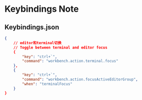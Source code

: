 Keybindings Note
================

Keybindings.json
----------------

``` json
{
    // editor和terminal切换
    // Toggle between terminal and editor focus
    {
        "key": "ctrl+`",
        "command": "workbench.action.terminal.focus"
    },
    {
        "key": "ctrl+`",
        "command": "workbench.action.focusActiveEditorGroup",
        "when": "terminalFocus"
    }
}
```